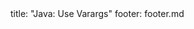 <frontmatter>
title: "Java: Use Varargs"
footer: footer.md
</frontmatter>

<include src="unit-inPage-asFlat.md" boilerplate />